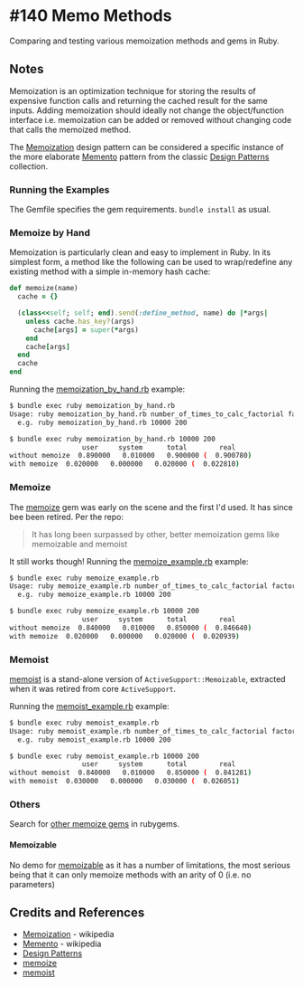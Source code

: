 # #140 Memo Methods

Comparing and testing various memoization methods and gems in Ruby.

## Notes

Memoization is an optimization technique for storing the results of expensive function calls and returning the cached result for the same inputs.
Adding memoization should ideally not change the object/function interface i.e. memoization can be added or removed without changing code that calls the
memoized method.

The [Memoization](https://en.wikipedia.org/wiki/Memoization) design pattern can be considered
a specific instance of the more elaborate [Memento](https://en.wikipedia.org/wiki/Memento_pattern) pattern from the classic
[Design Patterns](../../design/design-patterns/) collection.

### Running the Examples

The Gemfile specifies the gem requirements. `bundle install` as usual.

### Memoize by Hand

Memoization is particularly clean and easy to implement in Ruby.
In its simplest form, a method like the following can be used to wrap/redefine
any existing method with a simple in-memory hash cache:

```ruby
def memoize(name)
  cache = {}

  (class<<self; self; end).send(:define_method, name) do |*args|
    unless cache.has_key?(args)
      cache[args] = super(*args)
    end
    cache[args]
  end
  cache
end
```

Running the [memoization_by_hand.rb](./memoization_by_hand.rb) example:

```sh
$ bundle exec ruby memoization_by_hand.rb
Usage: ruby memoization_by_hand.rb number_of_times_to_calc_factorial factorial_to_calc
  e.g. ruby memoization_by_hand.rb 10000 200

$ bundle exec ruby memoization_by_hand.rb 10000 200
                  user     system      total        real
without memoize  0.890000   0.010000   0.900000 (  0.900780)
with memoize  0.020000   0.000000   0.020000 (  0.022810)
```

### Memoize

The [memoize](https://github.com/djberg96/memoize) gem was early on the scene and the first I'd used.
It has since bee been retired. Per the repo:

> It has long been surpassed by other, better memoization gems like memoizable and memoist

It still works though! Running the [memoize_example.rb](./memoize_example.rb) example:

```sh
$ bundle exec ruby memoize_example.rb
Usage: ruby memoize_example.rb number_of_times_to_calc_factorial factorial_to_calc
  e.g. ruby memoize_example.rb 10000 200

$ bundle exec ruby memoize_example.rb 10000 200
                  user     system      total        real
without memoize  0.840000   0.010000   0.850000 (  0.846640)
with memoize  0.020000   0.000000   0.020000 (  0.020939)
```

### Memoist

[memoist](https://github.com/matthewrudy/memoist) is a stand-alone version of `ActiveSupport::Memoizable`,
extracted when it was retired from core `ActiveSupport`.

Running the [memoist_example.rb](./memoist_example.rb) example:

```sh
$ bundle exec ruby memoist_example.rb
Usage: ruby memoist_example.rb number_of_times_to_calc_factorial factorial_to_calc
  e.g. ruby memoist_example.rb 10000 200

$ bundle exec ruby memoist_example.rb 10000 200
                  user     system      total        real
without memoist  0.840000   0.010000   0.850000 (  0.841281)
with memoist  0.030000   0.000000   0.030000 (  0.026051)
```

### Others

Search for [other memoize gems](https://rubygems.org/search?utf8=%E2%9C%93&query=memoize) in rubygems.

#### Memoizable

No demo for [memoizable](https://github.com/dkubb/memoizable) as it has a number of limitations,
the most serious being that it can only memoize methods with an arity of 0 (i.e. no parameters)

## Credits and References

* [Memoization](https://en.wikipedia.org/wiki/Memoization) - wikipedia
* [Memento](https://en.wikipedia.org/wiki/Memento_pattern) - wikipedia
* [Design Patterns](../../design/design-patterns/)
* [memoize](https://github.com/djberg96/memoize)
* [memoist](https://github.com/matthewrudy/memoist)

